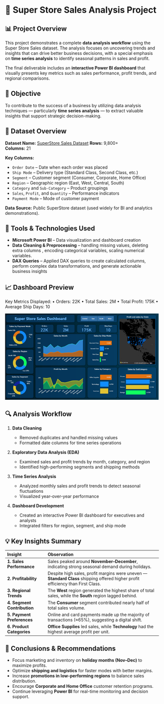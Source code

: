 # 🛒 Super Store Sales Analysis Project

## 📊 Project Overview
This project demonstrates a complete **data analysis workflow** using the Super Store Sales dataset. The analysis focuses on uncovering trends and insights that can drive better business decisions, with a special emphasis on **time series analysis** to identify seasonal patterns in sales and profit.

The final deliverable includes an **interactive Power BI dashboard** that visually presents key metrics such as sales performance, profit trends, and regional comparisons.

## 🎯 Objective
To contribute to the success of a business by utilizing data analysis techniques — particularly **time series analysis** — to extract valuable insights that support strategic decision-making.

## 📁 Dataset Overview
**Dataset Name:** [SuperStore Sales Dataset](https://github.com/techcareertech/Data-Analysis-project/blob/main/SuperStore_Sales_Dataset.csv) 
**Rows:** 9,800+  
**Columns:** 21

**Key Columns:**
- `Order Date` – Date when each order was placed  
- `Ship Mode` – Delivery type (Standard Class, Second Class, etc.)  
- `Segment` – Customer segment (Consumer, Corporate, Home Office)  
- `Region` – Geographic region (East, West, Central, South)  
- `Category` and `Sub-Category` – Product groupings  
- `Sales`, `Profit`, and `Quantity` – Performance indicators  
- `Payment Mode` – Mode of customer payment  

**Data Source:** Public SuperStore dataset (used widely for BI and analytics demonstrations).  

## 🧰 Tools & Technologies Used
- **Microsoft Power BI** – Data visualization and dashboard creation  
- **Data Cleaning & Preprocessing** – handling missing values, deleting extra columns , encoding categorical variables, scaling numerical variables.
- **DAX Queries** – Applied DAX queries to create calculated columns, perform complex data transformations, and generate actionable business insights

## 📈 Dashboard Preview
Key Metrics Displayed:
•	Orders: 22K
•	Total Sales: 2M
•	Total Profit: 175K
•	Average Ship Days: 10
<p align="center"> <img src="https://github.com/techcareertech/Data-Analysis-project/blob/main/PowerBI_project_Dashboard.PNG" alt="Power BI Dashboard" width="800"> </p>

## 🔍 Analysis Workflow

1. **Data Cleaning**  
   - Removed duplicates and handled missing values  
   - Formatted date columns for time series operations  

2. **Exploratory Data Analysis (EDA)**  
   - Examined sales and profit trends by month, category, and region  
   - Identified high-performing segments and shipping methods  

3. **Time Series Analysis**  
   - Analyzed monthly sales and profit trends to detect seasonal fluctuations  
   - Visualized year-over-year performance  

4. **Dashboard Development**  
   - Created an interactive Power BI dashboard for executives and analysts  
   - Integrated filters for region, segment, and ship mode  


## 💡 Key Insights Summary
| Insight                     | Observation                                                                                                                     |
| :-------------------------- | :------------------------------------------------------------------------------------------------------------------------------ |
| **1. Sales Performance**    | Sales peaked around **November–December**, indicating strong seasonal demand during holidays.                                   |
| **2. Profitability**        | Despite high sales, profit margins were uneven — **Standard Class** shipping offered higher profit efficiency than First Class. |
| **3. Regional Trends**      | The **West** region generated the highest share of total sales, while the **South** region lagged behind.                       |
| **4. Segment Contribution** | The **Consumer** segment contributed nearly half of total sales volume.                                                         |
| **5. Payment Preferences**  | Online and card payments made up the majority of transactions (≈65%), suggesting a digital shift.                               |
| **6. Product Categories**   | **Office Supplies** led sales, while **Technology** had the highest average profit per unit.                                    |

## 🧭 Conclusions & Recommendations

- Focus marketing and inventory on **holiday months (Nov–Dec)** to maximize profits.  
- Optimize **shipping and logistics** for faster modes with better margins.  
- Increase **promotions in low-performing regions** to balance sales distribution.  
- Encourage **Corporate and Home Office** customer retention programs.  
- Continue leveraging **Power BI** for real-time monitoring and decision support.



